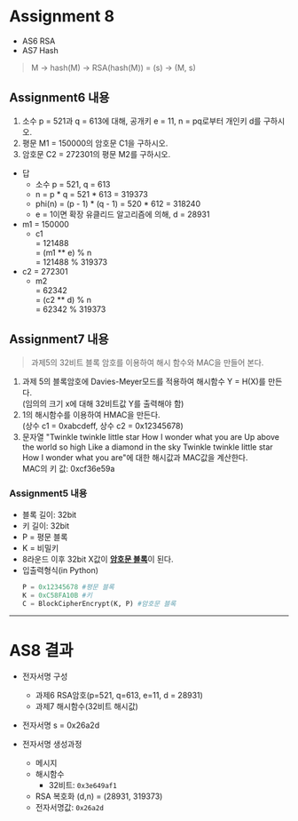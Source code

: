 # Assignment 8


* AS6 RSA
* AS7 Hash
> M -> hash(M) -> RSA(hash(M)) = (s) -> (M,  s)

## Assignment6 내용
1. 소수 p = 521과 q = 613에 대해, 공개키 e = 11, n = pq로부터 개인키 d를 구하시오.
2. 평문 M1 = 150000의 암호문 C1을 구하시오.
3. 암호문 C2 = 272301의 평문 M2를 구하시오.
* 답
    * 소수 p = 521, q = 613
    * n = p * q = 521 * 613 = 319373
    * phi(n) = (p - 1) * (q - 1) = 520 * 612 = 318240
    * e = 1이면 확장 유클리드 알고리즘에 의해, d = 28931
* m1 = 150000
    * c1 <br>= 121488<br>= (m1 ** e) % n<br> = 121488 % 319373    
* c2 = 272301
    * m2 <br>= 62342<br>= (c2 ** d) % n<br> = 62342 % 319373
             
## Assignment7 내용
> 과제5의 32비트 블록 암호를 이용하여 해시 함수와 MAC을 만들어 본다.
1. 과제 5의 블록암호에 Davies-Meyer모드를 적용하여 해시함수 Y = H(X)를 만든다.<br>(임의의 크기 x에 대해 32비트값 Y를 출력해야 함)
2. 1의 해시함수를 이용하여 HMAC을 만든다.<br>(상수 c1 = 0xabcdeff, 상수 c2 = 0x12345678)
3. 문자열 "Twinkle twinkle little star How I wonder what you are Up above the world so high Like a diamond in the sky Twinkle twinkle little star How I wonder what you are"에 대한 해시값과 MAC값을 계산한다.<br>MAC의 키 값: 0xcf36e59a 

### Assignment5 내용
* 블록 길이: 32bit
* 키 길이: 32bit
* P = 평문 블록
* K = 비밀키
* 8라운드 이후 32bit X값이 <U><strong>암호문 블록</strong></U>이 된다.
* 입출력형식(in Python)
    ```.py
    P = 0x12345678 #평문 블록
    K = 0xC58FA10B #키
    C = BlockCipherEncrypt(K, P) #암호문 블록
    ```
  
  
-------
# AS8 결과
* 전자서명 구성
    * 과제6 RSA암호(p=521, q=613, e=11, d = 28931)
    * 과제7 해시함수(32비트 해시값)
* 전자서명 s = 0x26a2d

* 전자서명 생성과정
    * 메시지
    * 해시함수 
        * 32비트: ```0x3e649af1```
    * RSA 복호화 (d,n) = (28931, 319373)
    * 전자서명값: ```0x26a2d```